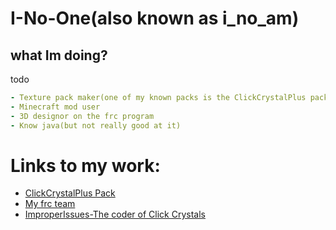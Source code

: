 # I-No-One(also known as i_no_am)
## what Im doing?
todo
```yml
- Texture pack maker(one of my known packs is the ClickCrystalPlus pack)
- Minecraft mod user
- 3D designor on the frc program
- Know java(but not really good at it)
```
# Links to my work:
- [ClickCrystalPlus Pack](https://modrinth.com/resourcepack/clickcrystalplus-pack)
- [My frc team](https://excaliburfrc.github.io/)
- [ImproperIssues-The coder of Click Crystals](https://github.com/ItziSpyder)
  


